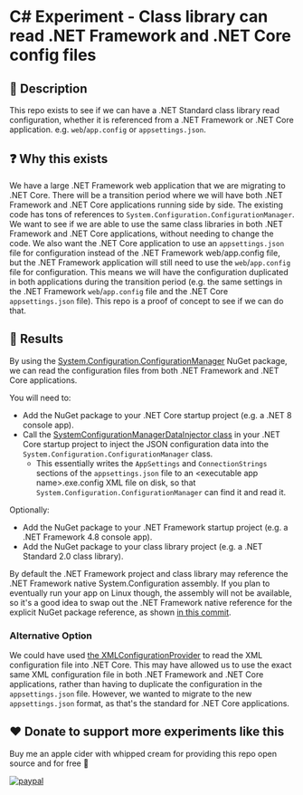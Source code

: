 # C# Experiment - Class library can read .NET Framework and .NET Core config files

## 💬 Description

This repo exists to see if we can have a .NET Standard class library read configuration, whether it is referenced from a .NET Framework or .NET Core application. e.g. `web`/`app.config` or `appsettings.json`.

## ❓ Why this exists

We have a large .NET Framework web application that we are migrating to .NET Core.
There will be a transition period where we will have both .NET Framework and .NET Core applications running side by side.
The existing code has tons of references to `System.Configuration.ConfigurationManager`.
We want to see if we are able to use the same class libraries in both .NET Framework and .NET Core applications, without needing to change the code.
We also want the .NET Core application to use an `appsettings.json` file for configuration instead of the .NET Framework web/app.config file, but the .NET Framework application will still need to use the `web`/`app.config` file for configuration.
This means we will have the configuration duplicated in both applications during the transition period (e.g. the same settings in the .NET Framework `web`/`app.config` file and the .NET Core `appsettings.json` file).
This repo is a proof of concept to see if we can do that.

## 📃 Results

By using the [System.Configuration.ConfigurationManager](https://www.nuget.org/packages/system.configuration.configurationmanager/) NuGet package, we can read the configuration files from both .NET Framework and .NET Core applications.

You will need to:

- Add the NuGet package to your .NET Core startup project (e.g. a .NET 8 console app).
- Call the [SystemConfigurationManagerDataInjector class](/src/Net8ConsoleApp/SystemConfigurationManagerDataInjector.cs) in your .NET Core startup project to inject the JSON configuration data into the `System.Configuration.ConfigurationManager` class.
  - This essentially writes the `AppSettings` and `ConnectionStrings` sections of the `appsettings.json` file to an \<executable app name\>.exe.config XML file on disk, so that `System.Configuration.ConfigurationManager` can find it and read it.

Optionally:

- Add the NuGet package to your .NET Framework startup project (e.g. a .NET Framework 4.8 console app).
- Add the NuGet package to your class library project (e.g. a .NET Standard 2.0 class library).

By default the .NET Framework project and class library may reference the .NET Framework native System.Configuration assembly.
If you plan to eventually run your app on Linux though, the assembly will not be available, so it's a good idea to swap out the .NET Framework native reference for the explicit NuGet package reference, as shown [in this commit](https://github.com/deadlydog/CSharp.Experiment.ClassLibraryReadsBothDotNetFrameworkAndDotNetCoreConfiguration/commit/5875044801de71470cf3d6841aeedb36c92a4f1a).

### Alternative Option

We could have used [the XMLConfigurationProvider](https://learn.microsoft.com/en-us/aspnet/core/fundamentals/configuration/?view=aspnetcore-9.0#xml-configuration-provider) to read the XML configuration file into .NET Core.
This may have allowed us to use the exact same XML configuration file in both .NET Framework and .NET Core applications, rather than having to duplicate the configuration in the `appsettings.json` file.
However, we wanted to migrate to the new `appsettings.json` format, as that's the standard for .NET Core applications.

## ❤️ Donate to support more experiments like this

Buy me an apple cider with whipped cream for providing this repo open source and for free 🙂

[![paypal](https://www.paypalobjects.com/en_US/i/btn/btn_donateCC_LG.gif)](https://www.paypal.me/deadlydogDan/5USD)

